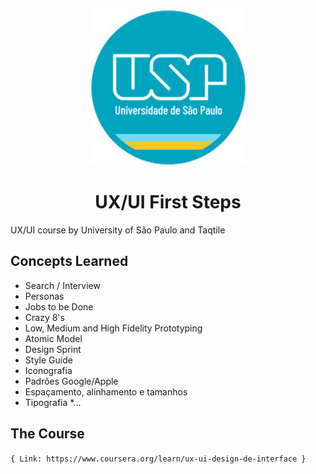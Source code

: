  <p align="center">
  <img
      src="Week-1/assets/usp.jpeg"
      width="250"
    />
 </p>
 <h1 align="center">
  <strong align="center">UX/UI First Steps</strong>
 </h1>

UX/UI course by University of São Paulo and Taqtile

## Concepts Learned

* Search / Interview
* Personas
* Jobs to be Done
* Crazy 8's
* Low, Medium and High Fidelity Prototyping
* Atomic Model
* Design Sprint
* Style Guide
* Iconografia
* Padrões Google/Apple
* Espaçamento, alinhamento e tamanhos
* Tipografia
*...

## The Course

` { Link: https://www.coursera.org/learn/ux-ui-design-de-interface } `
